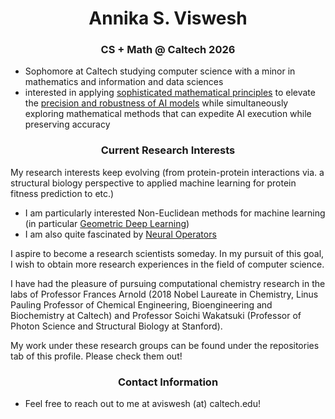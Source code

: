 <h1 align="center">Annika S. Viswesh</h1>
<h3 align="center">CS + Math @ Caltech 2026</h3>

- Sophomore at Caltech studying computer science with a minor in mathematics and information and data sciences
- interested in applying <u>sophisticated mathematical principles</u> to elevate the <u>precision and robustness of AI models</u> while simultaneously exploring mathematical methods that can expedite AI execution while preserving accuracy

<h3 align="center">Current Research Interests</h3>

My research interests keep evolving (from protein-protein interactions via. a structural biology perspective to applied machine learning for protein fitness prediction to etc.)

- I am particularly interested <u></u>Non-Euclidean methods for machine learning</u> (in particular <u>Geometric Deep Learning</u>)
- I am also quite fascinated by <u>Neural Operators</u>

I aspire to become a research scientists someday. In my pursuit of this goal, I wish to obtain more research experiences in the field of computer science.

I have had the pleasure of pursuing computational chemistry research in the labs of Professor Frances Arnold (2018 Nobel Laureate in Chemistry, Linus Pauling Professor of Chemical Engineering, Bioengineering and Biochemistry at Caltech) and Professor Soichi Wakatsuki (Professor of Photon Science and Structural Biology at Stanford). 

My work under these research groups can be found under the repositories tab of this profile. Please check them out!

<h3 align="center">Contact Information</h3>

- Feel free to reach out to me at aviswesh (at) caltech.edu!
